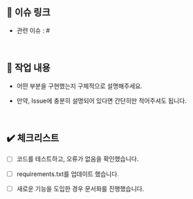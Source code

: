 ## 🔗 이슈 링크

- 관련 이슈 : #

<br/>

## 🔎 작업 내용

- 어떤 부분을 구현했는지 구체적으로 설명해주세요.

- 만약, Issue에 충분히 설명되어 있다면 간단히만 적어주셔도 됩니다.

  <br/>

## ✔️ 체크리스트

- [ ] 코드를 테스트하고, 오류가 없음을 확인했습니다.
- [ ] requirements.txt를 업데이트 했습니다.
- [ ] 새로운 기능을 도입한 경우 문서화를 진행했습니다.

  <br/>
